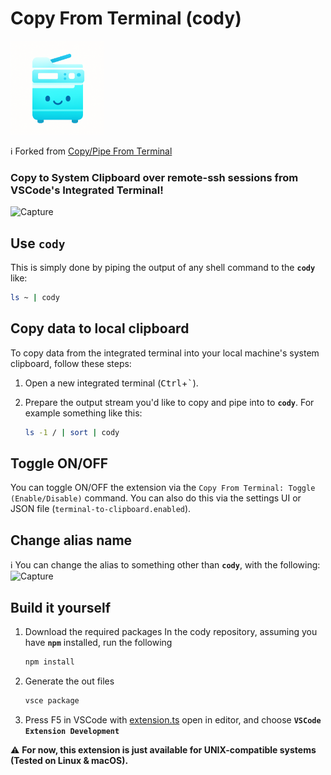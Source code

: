 # Copy From Terminal (cody)

<img src="images/cute_cody.png" alt="Extension Icon" width="150"/>

ℹ️ Forked from [Copy/Pipe From Terminal](https://github.com/babakks/vscode-copy-from-terminal)

### Copy to System Clipboard over remote-ssh sessions from VSCode's Integrated Terminal!
![Capture](images/capture/cody_demo_v0.1.0.gif)

## Use **`cody`**

This is simply done by piping the output of any shell command to the **`cody`**
like:

```sh
ls ~ | cody
```


## Copy data to local clipboard

To copy data from the integrated terminal into your local machine's system clipboard, follow these steps:

1. Open a new integrated terminal (<kbd>Ctrl</kbd>+<kbd>`</kbd>).

2. Prepare the output stream you'd like to copy and pipe into to **`cody`**. For example something like this:

   ```sh
   ls -1 / | sort | cody
   ```


## Toggle ON/OFF

You can toggle ON/OFF the extension via the `Copy From Terminal: Toggle (Enable/Disable)` command. You can also do this via the settings UI or JSON file (`terminal-to-clipboard.enabled`).

## Change alias name

ℹ️ You can change the alias to something other than **`cody`**, with the following:
![Capture](images/capture/cody_alias_demo.gif)

## Build it yourself

1. Download the required packages
In the cody repository, assuming you have **`npm`** installed, run the following

   ```sh
   npm install
   ```

2. Generate the out files
   
   ```sh
   vsce package
   ```

3. Press F5 in VSCode with [extension.ts](src/extension.ts) open in editor, and choose **`VSCode Extension Development`**

⚠️ **For now, this extension is just available for UNIX-compatible systems (Tested on Linux & macOS).**
